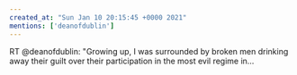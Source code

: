 ```yaml
---
created_at: "Sun Jan 10 20:15:45 +0000 2021"
mentions: ['deanofdublin']
---
```


RT @deanofdublin: "Growing up, I was surrounded by broken men drinking away their guilt over their participation in the most evil regime in…